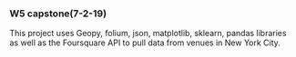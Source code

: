 ### W5 capstone(7-2-19)
This project uses Geopy, folium, json, matplotlib, sklearn, pandas libraries   
as well as the Foursquare API to pull data from venues in New York City.
